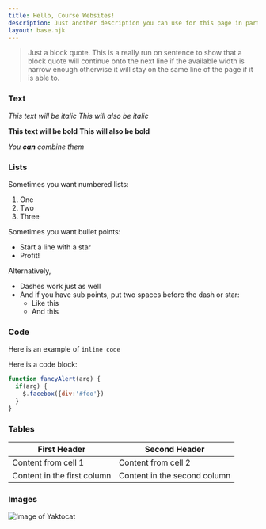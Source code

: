 ```yaml
---
title: Hello, Course Websites!
description: Just another description you can use for this page in particular.
layout: base.njk
---
```


> Just a block quote. This is a really run on sentence to show that a block quote will continue onto the next line if the available width is narrow enough otherwise it will stay on the same line of the page if it is able to.

### Text

*This text will be italic*
_This will also be italic_

**This text will be bold**
__This will also be bold__

_You **can** combine them_

### Lists

Sometimes you want numbered lists:

1. One
2. Two
3. Three

Sometimes you want bullet points:

* Start a line with a star
* Profit!

Alternatively,

- Dashes work just as well
- And if you have sub points, put two spaces before the dash or star:
  - Like this
  - And this

### Code

Here is an example of `inline code`

Here is a code block:

```javascript
function fancyAlert(arg) {
  if(arg) {
    $.facebox({div:'#foo'})
  }
}
```

### Tables

First Header | Second Header
------------ | -------------
Content from cell 1 | Content from cell 2
Content in the first column | Content in the second column

### Images

![Image of Yaktocat](https://octodex.github.com/images/yaktocat.png)
